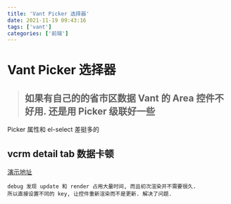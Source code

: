 ```yaml
---
title: 'Vant Picker 选择器'
date: 2021-11-19 09:43:16
tags: ['vant']
categories: ['前端']
---
```


# Vant Picker 选择器

> ## 如果有自己的的省市区数据 Vant 的 Area 控件不好用. 还是用 Picker 级联好一些

Picker 属性和 el-select 差挺多的

## vcrm detail tab 数据卡顿

[演示地址](https://gears.xunkuyun.com/vcrm/#/openview?viewid=beb751529cd41a9b77c5c0c408b09180)

    debug 发现 update 和 render 占用大量时间, 而且初次渲染并不需要很久.
    所以直接设置不同的 key, 让控件重新渲染而不是更新. 解决了问题.

